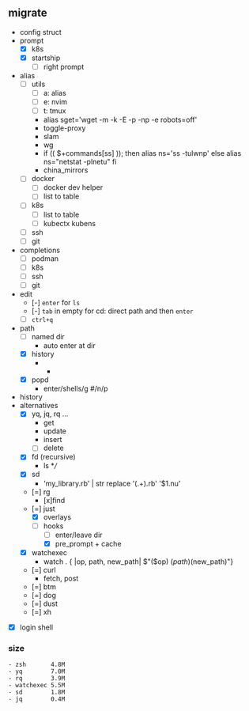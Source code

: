 ## migrate

- config struct
- prompt
    - [x] k8s
    - [x] startship
        - [ ] right prompt
- alias 
    - [ ] utils
        - [ ] a: alias
        - [ ] e: nvim
        - [ ] t: tmux
        - alias sget='wget -m -k -E -p -np -e robots=off'
        - toggle-proxy
        - slam
        - wg
        - if (( $+commands[ss] )); then
              alias ns='ss -tulwnp'
          else
              alias ns="netstat -plnetu"
          fi
        - china_mirrors
    - [ ] docker
        - [ ] docker dev helper
        - [ ] list to table
    - [ ] k8s
        - [ ] list to table
        - [ ] kubectx kubens
    - [ ] ssh
    - [ ] git
- completions
    - [ ] podman
    - [ ] k8s
    - [ ] ssh
    - [ ] git
- edit
    - [-] `enter` for `ls`
    - [-] `tab` in empty for cd: direct path and then `enter`
    - [ ] `ctrl+q`
- path
    - [ ] named dir
        - auto enter at dir
    - [x] history
        - -
    - [x] popd
        - enter/shells/g #/n/p
- history
- alternatives
    - [x] yq, jq, rq ...
        - get
        - update
        - insert
        - [ ] delete
    - [x] fd (recursive)
        - ls **/*
    - [x] sd
        - 'my_library.rb' | str replace '(.+).rb' '$1.nu'
    - [=] rg
        - [x]find
    - [=] just
        - [x] overlays
        - [ ] hooks
            - [ ] enter/leave dir
            - [x] pre_prompt + cache
    - [x] watchexec
        - watch . { |op, path, new_path| $"($op) ($path) ($new_path)"}
    - [=] curl
        - fetch, post
    - [=] btm
    - [=] dog
    - [=] dust
    - [=] xh
- [x] login shell

### size
    - zsh       4.8M
    - yq        7.0M
    - rq        3.9M
    - watchexec 5.5M
    - sd        1.8M
    - jq        0.4M
